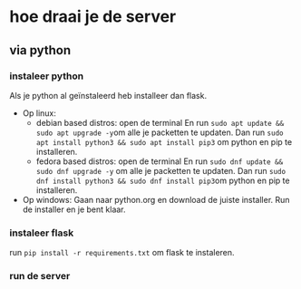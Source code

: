 # hoe draai je de server

## via python

### instaleer python

Als je python al geïnstaleerd heb installeer dan flask.

- Op linux:
    - debian based distros:
        open de terminal
        En run `sudo apt update && sudo apt upgrade -y`om alle je packetten te updaten.
        Dan run `sudo apt install python3 && sudo apt install pip3` om python en pip te installeren.
    - fedora based distros:
        open de terminal
        En run `sudo dnf update && sudo dnf upgrade -y` om alle je packetten te updaten.
        Dan run `sudo dnf install python3 && sudo dnf install pip3`om python en pip te installeren.
- Op windows:
    Gaan naar python.org en download de juiste installer.
    Run de installer en je bent klaar.
### instaleer flask
run `pip install -r requirements.txt` om flask te instaleren.

### run de server
